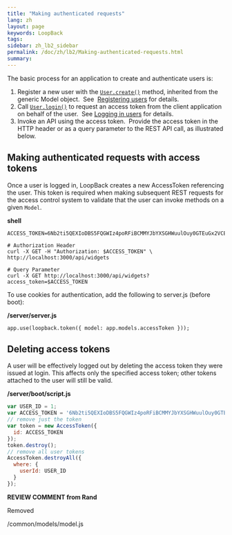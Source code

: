 ```yaml
---
title: "Making authenticated requests"
lang: zh
layout: page
keywords: LoopBack
tags:
sidebar: zh_lb2_sidebar
permalink: /doc/zh/lb2/Making-authenticated-requests.html
summary:
---
```


The basic process for an application to create and authenticate users is:

1.  Register a new user with the [`User.create()`](http://apidocs.strongloop.com/loopback/#persistedmodel-create) method, inherited from the generic Model object.  See  [Registering users](/doc/{{page.lang}}/lb2/Registering-users.html) for details.
2.  Call [`User.login()`](http://apidocs.strongloop.com/loopback/#userlogincredentials-callback) to request an access token from the client application on behalf of the user.  See [Logging in users](/doc/{{page.lang}}/lb2/Logging-in-users.html) for details.
3.  Invoke an API using the access token.  Provide the access token in the HTTP header or as a query parameter to the REST API call, as illustrated below.

## Making authenticated requests with access tokens

Once a user is logged in, LoopBack creates a new AccessToken referencing the user. This token is required when making subsequent REST requests for the access control system to validate that the user can invoke methods on a given `Model`.

**shell**

```
ACCESS_TOKEN=6Nb2ti5QEXIoDBS5FQGWIz4poRFiBCMMYJbYXSGHWuulOuy0GTEuGx2VCEVvbpBK

# Authorization Header
curl -X GET -H "Authorization: $ACCESS_TOKEN" \
http://localhost:3000/api/widgets

# Query Parameter
curl -X GET http://localhost:3000/api/widgets?access_token=$ACCESS_TOKEN
```

To use cookies for authentication, add the following to server.js (before boot):

**/server/server.js**

`app.use(loopback.token({ model: app.models.accessToken }));`

## Deleting access tokens

A user will be effectively logged out by deleting the access token they were issued at login. This affects only the specified access token; other tokens attached to the user will still be valid.

**/server/boot/script.js**

```js
var USER_ID = 1;
var ACCESS_TOKEN = '6Nb2ti5QEXIoDBS5FQGWIz4poRFiBCMMYJbYXSGHWuulOuy0GTEuGx2VCEVvbpBK';
// remove just the token
var token = new AccessToken({
  id: ACCESS_TOKEN
});
token.destroy();
// remove all user tokens
AccessToken.destroyAll({
  where: {
    userId: USER_ID
  }
});
```

<div class="sl-hidden"><strong>REVIEW COMMENT from Rand</strong><br>
  <p>Removed</p>
  <p>/common/models/model.js</p>
</div>
